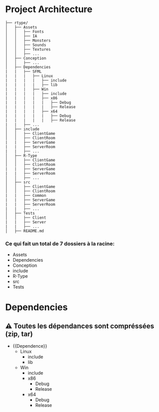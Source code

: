 # Project Architecture

```
├── rtype/
│   ├── Assets
│   │   ├── Fonts
│   │   ├── IA
│   │   ├── Monsters
│   │   ├── Sounds
│   │   ├── Textures
│   │   ├── ...
│   ├── Conception
│   │   ├── ...
│   ├── Dependencies
|   |   ├── SFML
|   |   |   ├── Linux
|   |   |   |   ├── include
|   |   |   |   ├── lib
|   |   |   ├── Win
|   |   |   |   ├── include
|   |   |   |   ├── x86
|   |   |   |   |   ├── Debug
|   |   |   |   |   ├── Release
|   |   |   |   ├── x64
|   |   |   |   |   ├── Debug
|   |   |   |   |   ├── Release
|   |   ├── ...
│   ├── include
│   │   ├── ClientGame
│   │   ├── ClientRoom
|   |   ├── ServerGame
|   |   ├── ServerRoom
|   |   ├── ...
│   ├── R-Type
│   │   ├── ClientGame
│   │   ├── ClientRoom
|   |   ├── ServerGame
|   |   ├── ServerRoom
│   │   ├── ...
│   ├── src
│   │   ├── ClientGame
│   │   ├── ClientRoom
|   |   ├── Common
|   |   ├── ServerGame
|   |   ├── ServerRoom
|   |   ├── ...
│   ├── Tests
│   │   ├── Client
|   |   ├── Server
|   |   ├── ...
│   ├── README.md
```
### Ce qui fait un total de 7 dossiers à la racine:
* Assets
* Dependencies
* Conception
* include
* R-Type
* src
* Tests

# Dependencies
## :warning: Toutes les dépendances sont compréssées (zip, tar)
* {{Dependence}}
  * Linux
    * include
    * lib
  * Win
    * include
    * x86
      * Debug
      * Release
    * x64
      * Debug
      * Release
   
